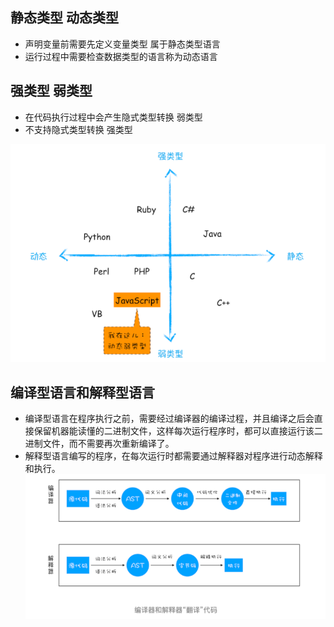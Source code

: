 ## 静态类型 动态类型
- 声明变量前需要先定义变量类型 属于静态类型语言
- 运行过程中需要检查数据类型的语言称为动态语言

## 强类型 弱类型
- 在代码执行过程中会产生隐式类型转换 弱类型
- 不支持隐式类型转换 强类型

![](images/2021-09-22-14-08-07.png)

## 编译型语言和解释型语言
- 编译型语言在程序执行之前，需要经过编译器的编译过程，并且编译之后会直接保留机器能读懂的二进制文件，这样每次运行程序时，都可以直接运行该二进制文件，而不需要再次重新编译了。
- 解释型语言编写的程序，在每次运行时都需要通过解释器对程序进行动态解释和执行。
![](images/2021-09-22-15-13-40.png)